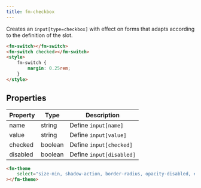 ```yaml
---
title: fm-checkbox
---
```


Creates an `input[type=checkbox]` with effect on forms that adapts according to the definition of the slot.

```html preview
<fm-switch></fm-switch>
<fm-switch checked></fm-switch>
<style>
    fm-switch {
        margin: 0.25rem;
    }
</style>
```

## Properties

| Property | Type    | Description              |
| -------- | ------- | ------------------------ |
| name     | string  | Define `input[name]`     |
| value    | string  | Define `input[value]`    |
| checked  | boolean | Define `input[checked]`  |
| disabled | boolean | Define `input[disabled]` |

```html inject
<fm-theme
    select="size-min, shadow-action, border-radius, opacity-disabled, #colors-checkbox"
></fm-theme>
```
